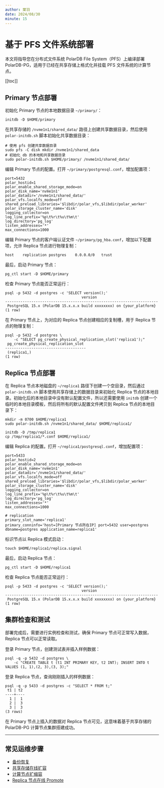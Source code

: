 ```yaml
---
author: 棠羽
date: 2024/08/30
minute: 15
---
```


# 基于 PFS 文件系统部署

<ArticleInfo :frontmatter=$frontmatter></ArticleInfo>

本文将指导您在分布式文件系统 PolarDB File System（PFS）上编译部署 PolarDB-PG，适用于已经在共享存储上格式化并挂载 PFS 文件系统的计算节点。

[[toc]]

## Primary 节点部署

初始化 Primary 节点的本地数据目录 `~/primary/`：

```bash:no-line-numbers
initdb -D $HOME/primary
```

在共享存储的 `/nvme1n1/shared_data/` 路径上创建共享数据目录，然后使用 `polar-initdb.sh` 脚本初始化共享数据目录：

```bash:no-line-numbers
# 使用 pfs 创建共享数据目录
sudo pfs -C disk mkdir /nvme1n1/shared_data
# 初始化 db 的本地和共享数据目录
sudo polar-initdb.sh $HOME/primary/ /nvme1n1/shared_data/
```

编辑 Primary 节点的配置。打开 `~/primary/postgresql.conf`，增加配置项：

```ini:no-line-numbers
port=5432
polar_hostid=1
polar_enable_shared_storage_mode=on
polar_disk_name='nvme1n1'
polar_datadir='/nvme1n1/shared_data/'
polar_vfs.localfs_mode=off
shared_preload_libraries='$libdir/polar_vfs,$libdir/polar_worker'
polar_storage_cluster_name='disk'
logging_collector=on
log_line_prefix='%p\t%r\t%u\t%m\t'
log_directory='pg_log'
listen_addresses='*'
max_connections=1000
```

编辑 Primary 节点的客户端认证文件 `~/primary/pg_hba.conf`，增加以下配置项，允许 Replica 节点进行物理复制：

```ini:no-line-numbers
host	replication	postgres	0.0.0.0/0	trust
```

最后，启动 Primary 节点：

```bash:no-line-numbers
pg_ctl start -D $HOME/primary
```

检查 Primary 节点能否正常运行：

```bash:no-line-numbers
psql -p 5432 -d postgres -c 'SELECT version();'
                                   version
----------------------------------------------------------------------
 PostgreSQL 15.x (PolarDB 15.x.x.x build xxxxxxxx) on {your_platform}
(1 row)
```

在 Primary 节点上，为对应的 Replica 节点创建相应的复制槽，用于 Replica 节点的物理复制：

```bash:no-line-numbers
psql -p 5432 -d postgres \
    -c "SELECT pg_create_physical_replication_slot('replica1');"
 pg_create_physical_replication_slot
-------------------------------------
 (replica1,)
(1 row)
```

## Replica 节点部署

在 Replica 节点本地磁盘的 `~/replica1` 路径下创建一个空目录，然后通过 `polar-initdb.sh` 脚本使用共享存储上的数据目录来初始化 Replica 节点的本地目录。初始化后的本地目录中没有默认配置文件，所以还需要使用 `initdb` 创建一个临时的本地目录模板，然后将所有的默认配置文件拷贝到 Replica 节点的本地目录下：

```shell:no-line-numbers
mkdir -m 0700 $HOME/replica1
sudo polar-initdb.sh /nvme1n1/shared_data/ $HOME/replica1/

initdb -D /tmp/replica1
cp /tmp/replica1/*.conf $HOME/replica1/
```

编辑 Replica 的配置。打开 `~/replica1/postgresql.conf`，增加配置项：

```ini:no-line-numbers
port=5433
polar_hostid=2
polar_enable_shared_storage_mode=on
polar_disk_name='nvme1n1'
polar_datadir='/nvme1n1/shared_data/'
polar_vfs.localfs_mode=off
shared_preload_libraries='$libdir/polar_vfs,$libdir/polar_worker'
polar_storage_cluster_name='disk'
logging_collector=on
log_line_prefix='%p\t%r\t%u\t%m\t'
log_directory='pg_log'
listen_addresses='*'
max_connections=1000

# replication
primary_slot_name='replica1'
primary_conninfo='host=[Primary 节点所在IP] port=5432 user=postgres dbname=postgres application_name=replica1'
```

标识节点以 Replica 模式启动：

```shell:no-line-numbers
touch $HOME/replica1/replica.signal
```

最后，启动 Replica 节点：

```bash:no-line-numbers
pg_ctl start -D $HOME/replica1
```

检查 Replica 节点能否正常运行：

```bash:no-line-numbers
psql -p 5433 -d postgres -c 'SELECT version();'
                                   version
----------------------------------------------------------------------
 PostgreSQL 15.x (PolarDB 15.x.x.x build xxxxxxxx) on {your_platform}
(1 row)
```

## 集群检查和测试

部署完成后，需要进行实例检查和测试，确保 Primary 节点可正常写入数据，Replica 节点可以正常读取。

登录 Primary 节点，创建测试表并插入样例数据：

```bash:no-line-numbers
psql -q -p 5432 -d postgres \
    -c "CREATE TABLE t (t1 INT PRIMARY KEY, t2 INT); INSERT INTO t VALUES (1, 1),(2, 3),(3, 3);"
```

登录 Replica 节点，查询刚刚插入的样例数据：

```bash:no-line-numbers
psql -q -p 5433 -d postgres -c "SELECT * FROM t;"
 t1 | t2
----+----
  1 |  1
  2 |  3
  3 |  3
(3 rows)
```

在 Primary 节点上插入的数据对 Replica 节点可见，这意味着基于共享存储的 PolarDB-PG 计算节点集群搭建成功。

---

## 常见运维步骤

- [备份恢复](../operation/backup-and-restore.md)
- [共享存储在线扩容](../operation/grow-storage.md)
- [计算节点扩缩容](../operation/scale-out.md)
- [Replica 节点在线 Promote](../operation/ro-online-promote.md)
